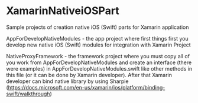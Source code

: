 # XamarinNativeiOSPart

Sample projects of creation native iOS (Swift) parts for Xamarin application


AppForDevelopNativeModules - the app project where first things first you develop new native iOS (Swift) modules for integration with Xamarin Project

NativeProxyFramework - the framework project where you must copy all of you work from AppForDevelopNativeModules and create an interface (there were examples) in AppForDevelopNativeModules.swift like other methods in this file (or it can be done by Xamarin developer). After that Xamarin developer can bind native library by using Sharpie (https://docs.microsoft.com/en-us/xamarin/ios/platform/binding-swift/walkthrough)
 
